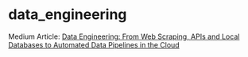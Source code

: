 # data_engineering

Medium Article: [Data Engineering: From Web Scraping, APIs and Local Databases to Automated Data Pipelines in the Cloud](https://medium.com/@abigailflynn/data-engineering-from-web-scraping-apis-and-local-databases-to-automated-data-pipelines-in-the-d6acad858788)
